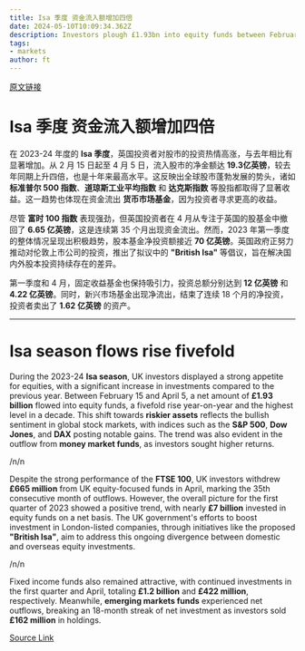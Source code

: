 ```yaml
---
title: Isa 季度 资金流入额增加四倍
date: 2024-05-10T10:09:34.362Z
description: Investors plough £1.93bn into equity funds between February 15 and April 5
tags: 
- markets
author: ft
---
```


[原文链接](https://ft.com/content/fa31892b-311c-44a9-b471-5fc2f3c90c56)

# **Isa 季度** 资金流入额增加四倍

在 2023-24 年度的 **Isa 季度**，英国投资者对股市的投资热情高涨，与去年相比有显著增加。从 2 月 15 日起至 4 月 5 日，流入股市的净金额达 **19.3亿英镑**，较去年同期上升四倍，也是十年来最高水平。这反映出全球股市蓬勃发展的势头，诸如 **标准普尔 500 指数**、**道琼斯工业平均指数** 和 **达克斯指数** 等股指都取得了显著收益。这一趋势也体现在资金流出 **货币市场基金**，因为投资者寻求更高的收益。 

尽管 **富时 100 指数** 表现强劲，但英国投资者在 4 月从专注于英国的股基金中撤回了 **6.65 亿英镑**，这是连续第 35 个月出现资金流出。然而，2023 年第一季度的整体情况呈现出积极趋势，股本基金净投资额接近 **70 亿英镑**。英国政府正努力推动对伦敦上市公司的投资，推出了拟议中的 **"British Isa"** 等倡议，旨在解决国内外股本投资持续存在的差异。 

第一季度和 4 月，固定收益基金也保持吸引力，投资总额分别达到 **12 亿英镑** 和 **4.22 亿英镑**。同时，新兴市场基金出现净流出，结束了连续 18 个月的净投资，投资者卖出了 **1.62 亿英镑** 的资产。

---

# Isa season flows rise fivefold

During the 2023-24 **Isa season**, UK investors displayed a strong appetite for equities, with a significant increase in investments compared to the previous year. Between February 15 and April 5, a net amount of **£1.93 billion** flowed into equity funds, a fivefold rise year-on-year and the highest level in a decade. This shift towards **riskier assets** reflects the bullish sentiment in global stock markets, with indices such as the **S&P 500**, **Dow Jones**, and **DAX** posting notable gains. The trend was also evident in the outflow from **money market funds**, as investors sought higher returns. 

/n/n

Despite the strong performance of the **FTSE 100**, UK investors withdrew **£665 million** from UK equity-focused funds in April, marking the 35th consecutive month of outflows. However, the overall picture for the first quarter of 2023 showed a positive trend, with nearly **£7 billion** invested in equity funds on a net basis. The UK government's efforts to boost investment in London-listed companies, through initiatives like the proposed **"British Isa"**, aim to address this ongoing divergence between domestic and overseas equity investments. 

/n/n

Fixed income funds also remained attractive, with continued investments in the first quarter and April, totaling **£1.2 billion** and **£422 million**, respectively. Meanwhile, **emerging markets funds** experienced net outflows, breaking an 18-month streak of net investment as investors sold **£162 million** in holdings.

[Source Link](https://ft.com/content/fa31892b-311c-44a9-b471-5fc2f3c90c56)

